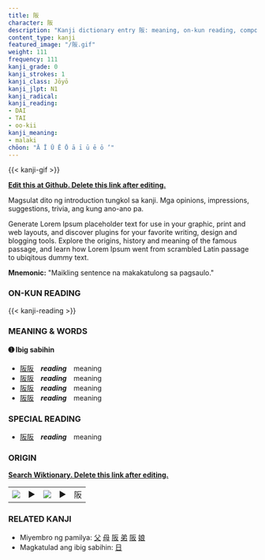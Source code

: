 ```yaml
---
title: 阪
character: 阪
description: "Kanji dictionary entry 阪: meaning, on-kun reading, compounds, origin, related kanji"
content_type: kanji
featured_image: "/阪.gif"
weight: 111
frequency: 111
kanji_grade: 0
kanji_strokes: 1
kanji_class: Jōyō
kanji_jlpt: N1
kanji_radical: 
kanji_reading: 
- DAI
- TAI
- oo-kii
kanji_meaning:
- malaki
chōon: "Ā Ī Ū Ē Ō ā ī ū ē ō ’"
---
```

[//]: # (Don't edit the line below. Kanji animated GIF code is automatically generated.)
{{< kanji-gif >}}

[//]: # (Edit below this line.)

**[Edit this at Github. Delete this link after editing.](https://github.com/tim0g/tim/tree/main/content/kanji/阪/index.md)**

Magsulat dito ng introduction tungkol sa kanji. Mga opinions, impressions, suggestions, trivia, ang kung ano-ano pa.

Generate Lorem Ipsum placeholder text for use in your graphic, print and web layouts, and discover plugins for your favorite writing, design and blogging tools. Explore the origins, history and meaning of the famous passage, and learn how Lorem Ipsum went from scrambled Latin passage to ubiqitous dummy text.
 
**Mnemonic:** "Maikling sentence na makakatulong sa pagsaulo."

### ON-KUN READING

[//]: # (Don't edit the line below. ON-KUN READING code is automatically generated.)
{{< kanji-reading >}}

### MEANING & WORDS

#### ➊ **Ibig sabihin**
  - [阪](../阪)[阪](../阪)　***reading***　meaning
  - [阪](../阪)[阪](../阪)　***reading***　meaning
  - [阪](../阪)[阪](../阪)　***reading***　meaning
  - [阪](../阪)[阪](../阪)　***reading***　meaning

### SPECIAL READING
  - [阪](../阪)[阪](../阪)　***reading***　meaning

### ORIGIN

**[Search Wiktionary. Delete this link after editing.](https://wiktionary.org/wiki/阪)**
<table class="kanji-table"><tr><td>
<img src="60px-阪-bronze.svg.png">
</td><td>▶</td><td>
<img src="60px-阪-oracle.svg.png">
</td><td>▶</td>
<td class="kanji-origin">阪</td>
</tr></table>

### RELATED KANJI
- Miyembro ng pamilya: [父](../父) [母](../母) [阪](../阪) [弟](../弟) [阪](../阪) [娘](../娘)
- Magkatulad ang ibig sabihin: [日](../日)
